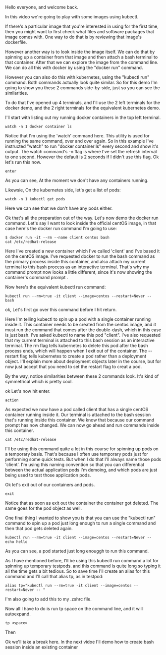 Hello everyone, and welcome back.

In this video we're going to play with some images using kubectl.

If there's a particular image that you're interested in using for the first time, then you might want to first check what files and software packages that image comes with. One way to do that is by reviewing that image's dockerfile.

However another way is to look inside the image itself. We can do that by spinning up a container from that image and then attach a bash terminal to that container. After that we can explore the image from the command line. We can do all this with docker by using the "docker run" command.


However you can also do this with kubernetes, using the "kubectl run" command. Both commands actually look quite similar. So for this demo I'm going to show you these 2 commands  side-by-side, just so you can see the similarities.

To do that I've opened up 4 terminals, and I'll use the 2 left terminals for the docker demo, and the 2 right terminals for the equivalent kubernetes demo.



I'll start with listing out my running docker containers in the top left terminal.

```
watch -n 1 docker container ls
```


Notice that I'm using the 'watch' command here. This utility is used for running the same command, over and over again. So in this example I've instructed "watch" to run "docker container ls" every second and show it's output. The watch command's -n flag is where I've set the refresh interval to one second. However the default is 2 seconds if I didn't use this flag. Ok let's run this now.

```
enter
```

As you can see, At the moment we don't have any containers running.


Likewsie, On the kubernetes side, let's get a list of pods:

```
watch -n 1 kubectl get pods
```

Here we can see that we don't have any pods either.

Ok that's all the preparation out of the way. Let's now demo the docker run command. Let's say I want to look inside the official centOS image, in that case here's the docker run command I'm going to use:

```
$ docker run -it --rm --name client centos bash
cat /etc/redhat-release
```

Here I've created a new container which I've called 'client' and I've based it on the centOS image. I've requested docker to run the bash command as the primary process inside this container, and also attach my current terminal to this bash process as an interactive terminal. That's why my command prompt now looks a little different, since it's now showing the container's command prompt    .


Now here's the equivalent kubectl run command:

```
kubectl run --rm=true -it client --image=centos --restart=Never -- bash
```

ok, Let's first go over this command before I hit return.

Here I'm telling kubectl to spin up a pod with a single container running inside it. This container needs to be created from the centos image, and it must run the command that comes after the double-dash, which in this case is just bash. I've asked kubectl to name this pod "client". I've also requested that my current terminal is attached to this bash session as an interactive terminal. The rm flag tells kubernetes to delete this pod after the bash process ends, which will happen when I exit out of the container. The --restart flag tells kubernetes to create a pod rather than a deployment object. I'll explain more about deployment objects later in the course, but for now just accept that you need to set the restart flag to creat a  pod.

By the way, notice similarities between these 2 commands look. It's kind of symmetrical which is pretty cool.


ok Let's now hit enter.

```
action
```

As expected we now have a pod called client that has a single centOS container running inside it. Our terminal is attached to the bash session that's running inside this container. We know that because our command prompt has now changed. We can now go ahead and run commands inside this container.

```
cat /etc/redhat-release
```


I'll be using this command quite a lot in this course for spinning up pods on a temporary basis. That's because I often use temporary pods just for performing some quick tests. But when I do that I'll always name those pods 'client'. I'm using this naming convention so that you can differentiat between the actual application pods I'm demoing, and which pods are just being used to test those application pods.

Ok let's exit out of our containers and pods.

```
exit
```

Notice that as soon as exit out the container the container got deleted. The same goes for the pod object as well.


One final thing I wanted to show you is that you can use the "kubectl run" command to spin up a pod just long enough to run a single command and then that pod gets deleted again.

```
kubectl run --rm=true -it client --image=centos --restart=Never -- echo hello
```

As you can see, a pod started just long enouggh to run this command.

As I have mentioned before, I'll be using this kubectl run command a lot for spinning up temporary testpods. and this command is quite long so typing it all the time gets a bit tedious. So to save time I'll create an alias for this command and I'll call that alias tp, as in testpod:

```
alias tp="kubectl run --rm=true -it client --image=centos --restart=Never -- "
```

I'm also going to add this to my .zshrc file.

Now all I have to do is run tp space on the command line, and it will autoexpand.

```
tp <space>
```

Then


Ok we'll take a break here. In the next vidoe I'll demo how to create bash session inside an existing container


